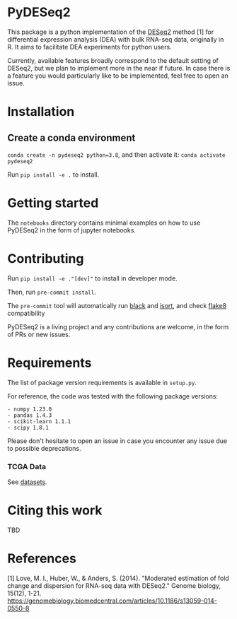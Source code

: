 # PyDESeq2

This package is a python implementation of the [DESeq2](https://bioconductor.org/packages/release/bioc/html/DESeq2.html) method [1]
for differential expression analysis (DEA) with bulk RNA-seq data, originally in R.
It aims to facilitate DEA experiments for python users.

Currently, available features broadly correspond to the default setting of DESeq2, but we plan to implement more in the
near if future. In case there is a feature you would particularly like to be implemented, feel free to open an issue.

# Installation

## Create a conda environment

`conda create -n pydeseq2 python=3.8`, and then activate it:
`conda activate pydeseq2`

Run `pip install -e .` to install.


# Getting started

The `notebooks` directory contains minimal examples on how to use PyDESeq2 in the form of jupyter notebooks.

# Contributing

Run `pip install -e ."[dev]"` to install in developer mode.

Then, run `pre-commit install`.

The `pre-commit` tool will automatically run [black](https://black.readthedocs.io/en/stable/)
and [isort](https://pycqa.github.io/isort/), and check [flake8](https://flake8.pycqa.org/en/latest/) compatibility

PyDESeq2 is a living project and any contributions are welcome, in the form of PRs or new issues.

# Requirements

The list of package version requirements is available in `setup.py`.

For reference, the code was tested with the following package versions:
```
- numpy 1.23.0
- pandas 1.4.3
- scikit-learn 1.1.1
- scipy 1.8.1
```

Please don't hesitate to open an issue in case you encounter any issue due to possible deprecations.

### TCGA Data

See [datasets](PyDESeq2/datasets/README.md).

# Citing this work

TBD

# References

[1] Love, M. I., Huber, W., & Anders, S. (2014). "Moderated estimation of fold
        change and dispersion for RNA-seq data with DESeq2." Genome biology, 15(12), 1-21.
        <https://genomebiology.biomedcentral.com/articles/10.1186/s13059-014-0550-8>
